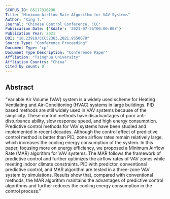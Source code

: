 ```yaml
---
SCOPUS_ID: 85117316290
Title: "Minimum Airflow Rate Algorithm for VAV Systems"
Author: "Xing T."
Journal: "Chinese Control Conference, CCC"
Publication Date: {'$date': '2021-07-26T00:00:00Z'}
Publication Year: 2021
DOI: "10.23919/CCC52363.2021.9550078"
Source Type: "Conference Proceeding"
Document Type: "cp"
Document Type Description: "Conference Paper"
Affliation: "Tsinghua University"
Affliation Country: "China"
Cited by count: 0
---
```


## Abstract
"Variable Air Volume (VAV) system is a widely used scheme for Heating Ventilating and Air-Conditioning (HVAC) systems in large buildings. PID based methods are still widely used in VAV systems because of the simplicity. These control methods have disadvantages of poor anti-disturbance ability, slow response speed, and high energy consumption. Predictive control methods for VAV systems have been studied and implemented in recent decades. Although the control effect of predictive control method is better than PID, zone airflow rates remain relatively large, which increases the cooling energy consumption of the system. In this paper, focusing more on energy efficiency, we proposed a Minimum Airflow Rate (MAR) algorithm for VAV systems. The MAR follows the framework of predictive control and further optimizes the airflow rates of VAV zones while meeting indoor climate constraints. PID with predictor, conventional predictive control, and MAR algorithm are tested in a three-zone VAV system by simulations. Results show that, compared with conventional methods, the MAR algorithm maintains the advantages of predictive control algorithms and further reduces the cooling energy consumption in the control process."
